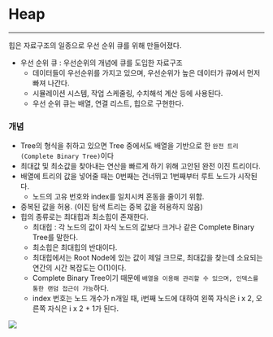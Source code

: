 # Heap

---

힙은 자료구조의 일종으로 우선 순위 큐를 위해 만들어졌다.
- 우선 순위 큐 : 우선순위의 개념에 큐를 도입한 자료구조
  - 데이터들이 우선순위를 가지고 있으며, 우선순위가 높은 데이터가 큐에서 먼저 빠져 나간다.
  - 시뮬레이션 시스템, 작업 스케줄링, 수치해석 계산 등에 사용된다.
  - 우선 순위 큐는 배열, 연결 리스트, 힙으로 구현한다.

### 개념
- Tree의 형식을 취하고 있으면 Tree 중에서도 배열을 기반으로 한 `완전 트리(Complete Binary Tree)`이다
- 최대값 및 최소값을 찾아내는 연산을 빠르게 하기 위해 고안된 완전 이진 트리이다.
- 배열에 트리의 값을 넣어줄 때는 0번째는 건너뛰고 1번째부터 루트 노드가 시작된다. 
  - 노드의 고유 번호와 index를 일치시켜 혼동을 줄이기 위함.
- 중복된 값을 허용. (이진 탐색 트리는 중복 값을 허용하지 않음)
- 힙의 종류로는 최대힙과 최소힙이 존재한다.
  - 최대힙 : 각 노드의 값이 자식 노드의 값보다 크거나 같은 Complete Binary Tree를 말한다.
  - 최소힙은 최대힙의 반대이다.
  - 최대힙에서는 Root Node에 있는 값이 제일 크므로, 최대값을 찾는데 소요되는 연간의 시간 복잡도는 O(1)이다.
  - Complete Binary Tree이기 때문에 `배열을 이용해 관리할 수 있으며, 인덱스를 통한 랜덤 접근이 가능`하다.
  - index 번호는 노드 개수가 n개일 때, i번째 노드에 대하여 왼쪽 자식은 i x 2, 오른쪽 자식은 i x 2 + 1가 된다.

<img src="https://user-images.githubusercontent.com/33534771/74101428-04198d00-4b7d-11ea-859d-99999fe545c2.png">